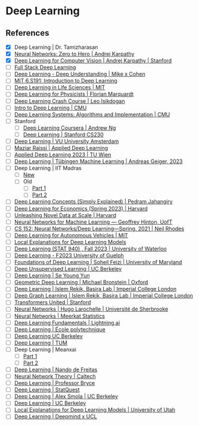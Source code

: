 # Deep Learning



## References

- [x] Deep Learning | Dr. Tamizharasan
- [x] [Neural Networks: Zero to Hero | Andrej Karpathy](https://www.youtube.com/playlist?list=PLAqhIrjkxbuWI23v9cThsA9GvCAUhRvKZ)
- [x] [Deep Learning for Computer Vision | Andrej Karpathy | Stanford](https://www.youtube.com/playlist?list=PLkt2uSq6rBVctENoVBg1TpCC7OQi31AlC)
- [ ] [Full Stack Deep Learning](https://www.youtube.com/playlist?list=PL1T8fO7ArWleMMI8KPJ_5D5XSlovTW_Ur)
- [ ] [Deep Learning - Deep Understanding | Mike x Cohen](https://www.udemy.com/course/deeplearning_x)
- [ ] [MIT 6.S191: Introduction to Deep Learning](https://www.youtube.com/playlist?list=PLtBw6njQRU-rwp5__7C0oIVt26ZgjG9NI)
- [ ] [Deep Learning in Life Sciences | MIT](https://www.youtube.com/playlist?list=PLypiXJdtIca5sxV7aE3-PS9fYX3vUdIOX)
- [ ] [Deep Learning for Physicists | Florian Marquardt](https://www.youtube.com/playlist?list=PLemsnf33Vij4eFWwtoQCrt9AHjLe3uo9_)
- [ ] [Deep Learning Crash Course | Leo Isikdogan](https://www.youtube.com/playlist?list=PLWKotBjTDoLj3rXBL-nEIPRN9V3a9Cx07)
- [ ] [Intro to Deep Learning | CMU](https://www.youtube.com/playlist?list=PLp-0K3kfddPxUJzAW0KxNNjGiK_hISFas)
- [ ] [Deep Learning Systems: Algorithms and Implementation | CMU](https://www.youtube.com/@deeplearningsystemscourse1116/videos)
- [ ] Stanford
  - [ ] [Deep Learning Coursera | Andrew Ng](https://www.coursera.org/specializations/deep-learning)
  - [ ] [Deep Learning | Stanford CS230](https://www.youtube.com/playlist?list=PLoROMvodv4rOABXSygHTsbvUz4G_YQhOb)
- [ ] [Deep Learning | VU University Amsterdam](https://www.youtube.com/@dlvu6202/playlists)
- [ ] [Maziar Raissi | Applied Deep Learning](https://www.youtube.com/playlist?list=PLoEMreTa9CNmuxQeIKWaz7AVFd_ZeAcy4)
- [ ] [Applied Deep Learning 2023 | TU Wien](https://www.youtube.com/playlist?list=PLNsFwZQ_pkE87JO3T_mvedVTlw0sjUzKh)
- [ ] [Deep Learning | Tübingen Machine Learning | Andreas Geiger, 2023](https://www.youtube.com/playlist?list=PL05umP7R6ij3NTWIdtMbfvX7Z-4WEXRqD)
- [ ] Deep Learning | IIT Madras
  - [ ] [New](https://www.youtube.com/playlist?list=PLZ2ps__7DhBZVxMrSkTIcG6zZBDKUXCnM)
  - [ ] Old
    - [ ] [Part 1](https://www.youtube.com/playlist?list=PLyqSpQzTE6M9gCgajvQbc68Hk_JKGBAYT)
    - [ ] [Part 2](https://www.youtube.com/playlist?list=PLyqSpQzTE6M-_1jAqrFCsgCcuTYm_2urp)
- [ ] [Deep Learning Concepts (Simply Explained) | Pedram Jahangiry](https://www.youtube.com/playlist?list=PL2GWo47BFyUO6Fiy2mJCxR8sUrBEfT6BM)
- [ ] [Deep Learning for Economics (Spring 2023) | Harvard](https://www.youtube.com/playlist?list=PLGTgQIsun7ueGTRzDlBWqgX6xBlMce-QC)
- [ ] [Unleashing Novel Data at Scale | Harvard](https://www.youtube.com/playlist?list=PLGTgQIsun7udZFo20jeJ4gq-T8Sq6b5bU)
- [ ] [Neural Networks for Machine Learning — Geoffrey Hinton, UofT](https://www.youtube.com/playlist?list=PLLssT5z_DsK_gyrQ_biidwvPYCRNGI3iv)
- [ ] [CS 152: Neural Networks/Deep Learning—Spring, 2021 | Neil Rhodes](https://www.youtube.com/playlist?list=PL2Yggtk_pK69nyeIgJsjPN0traCIyMJ_f)
- [ ] [Deep Learning for Autonomous Vehicles | MIT](https://www.youtube.com/playlist?list=PLO-sdZDf9odM9Nr10k9Fk_M6gyn_46boY)
- [ ] [Local Explanations for Deep Learning Models](https://www.youtube.com/playlist?list=PLbuogVdPnkCoto690B1eTReTznuSC9qYX)
- [ ] [Deep Learning (STAT 940) , Fall 2023 | University of Waterloo](https://www.youtube.com/playlist?list=PLehuLRPyt1HxuYpdlW4KevYJVOSDG3DEz)
- [ ] [Deep Learning - F2023  University of Guelph](https://www.youtube.com/playlist?list=PLPrxGIUWsqP1ZO695EJmf9huZlLiRi6Ye)
- [ ] [Foundations of Deep Learning | Soheil Feizi | University of Maryland](https://www.youtube.com/playlist?list=PLHgjs9ncvHi80UCSlSvQe-TK_uOyDv_Jf)
- [ ] [Deep Unsupervised Learning | UC Berkeley](https://www.youtube.com/playlist?list=PLwRJQ4m4UJjPIvv4kgBkvu_uygrV3ut_U)
- [ ] [Deep Learning | Se Young Yun](https://www.youtube.com/playlist?list=PLsQI3WOaT8hjPRvPVM4gQHV2im1y3nlXu)
- [ ] [Geometric Deep Learning | Michael Bronstein | Oxford](https://www.youtube.com/playlist?list=PLn2-dEmQeTfSLXW8yXP4q_Ii58wFdxb3C)
- [ ] [Deep Learning | Islem Rekik, Basira Lab | Imperial College London](https://www.youtube.com/playlist?list=PLug43ldmRSo1gtn-CPLqVXRd7n0jhC276)
- [ ] [Deep Graph Learning | Islem Rekik, Basira Lab | Imperial College London](https://www.youtube.com/playlist?list=PLug43ldmRSo14Y_vt7S6vanPGh-JpHR7T)
- [ ] [Transformers United | Stanford](https://www.youtube.com/playlist?list=PLoROMvodv4rNiJRchCzutFw5ItR_Z27CM)
- [ ] [Neural Networks | Hugo Larochelle | Université de Sherbrooke](https://www.youtube.com/playlist?list=PL6Xpj9I5qXYEcOhn7TqghAJ6NAPrNmUBH)
- [ ] [Neural Networks | Meerkat Statistics](https://www.youtube.com/playlist?list=PLJ71tqAZr194By3jyVoG4FvxRZ2rrXD4e)
- [ ] [Deep Learning Fundamentals | Lightning.ai](https://www.youtube.com/playlist?list=PLaMu-SDt_RB4Ly0xb0qsQVpLwRQcjtOb-)
- [ ] [Deep Learning | École polytechnique](https://www.youtube.com/@erwanscornet9035/playlists)
- [ ] [Deep Learning UC Berkeley](https://www.youtube.com/playlist?list=PLZSO_6-bSqHQHBCoGaObUljoXAyyqhpFW)
- [ ] [Deep Learning | TUM](https://www.youtube.com/playlist?list=PLQ8Y4kIIbzy_pGm2QAwF625E6nmcRu2sU)
- [ ] Deep Learning | Meanxai
	- [ ] [Part 1](https://www.youtube.com/playlist?list=PLgaemU2xZlTgGHSYaFMCdGwLiYdiVrcCy)
	- [ ] [Part 2](https://www.youtube.com/playlist?list=PLgaemU2xZlTgB-AOd15ZfPjHIABI_-hwp)
- [ ] [Deep Learning | Nando de Freitas](https://www.youtube.com/playlist?list=PLE6Wd9FR--EfW8dtjAuPoTuPcqmOV53Fu)
- [ ] [Neural Network Theory | Caltech](https://www.youtube.com/playlist?list=PLuz4CTPOUNi6OydQwoAR0pBkLn4H1bhS6)
- [ ] [Deep Learning | Professor Bryce](https://www.youtube.com/playlist?list=PLgPbN3w-ia_PeT1_c5jiLW3RJdR7853b9)
- [ ] [Deep Learning | StatQuest](https://www.youtube.com/playlist?list=PLblh5JKOoLUIxGDQs4LFFD--41Vzf-ME1)
- [ ] [Deep Learning | Alex Smola | UC Berkeley](https://www.youtube.com/playlist?list=PLZSO_6-bSqHQHBCoGaObUljoXAyyqhpFW)
- [ ] [Deep Learning | UC Berkeley](https://www.youtube.com/playlist?list=PL_iWQOsE6TfVmKkQHucjPAoRtIJYt8a5A)
- [ ] [Local Explanations for Deep Learning Models | University of Utah](https://www.youtube.com/playlist?list=PLbuogVdPnkCoto690B1eTReTznuSC9qYX)
- [ ] [Deep Learning | Deepmind x UCL](https://www.youtube.com/playlist?list=PLqYmG7hTraZCDxZ44o4p3N5Anz3lLRVZF)